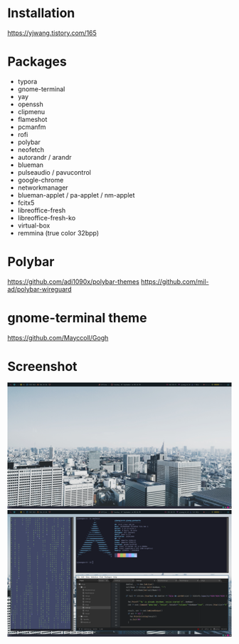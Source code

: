 # Installation

https://yjwang.tistory.com/165

# Packages

- typora
- gnome-terminal
- yay
- openssh
- clipmenu
- flameshot
- pcmanfm
- rofi
- polybar
- neofetch
- autorandr / arandr
- blueman
- pulseaudio / pavucontrol
- google-chrome
- networkmanager
- blueman-applet / pa-applet / nm-applet
- fcitx5
- libreoffice-fresh
- libreoffice-fresh-ko
- virtual-box
- remmina (true color 32bpp)

# Polybar

https://github.com/adi1090x/polybar-themes
https://github.com/mil-ad/polybar-wireguard

# gnome-terminal theme

https://github.com/Mayccoll/Gogh

# Screenshot

![](https://github.com/YoungjuWang/yjwang-dotfiles/blob/master/screenshot1.png?raw=true)
![](https://github.com/YoungjuWang/yjwang-dotfiles/blob/master/screenshot2.png?raw=true)
